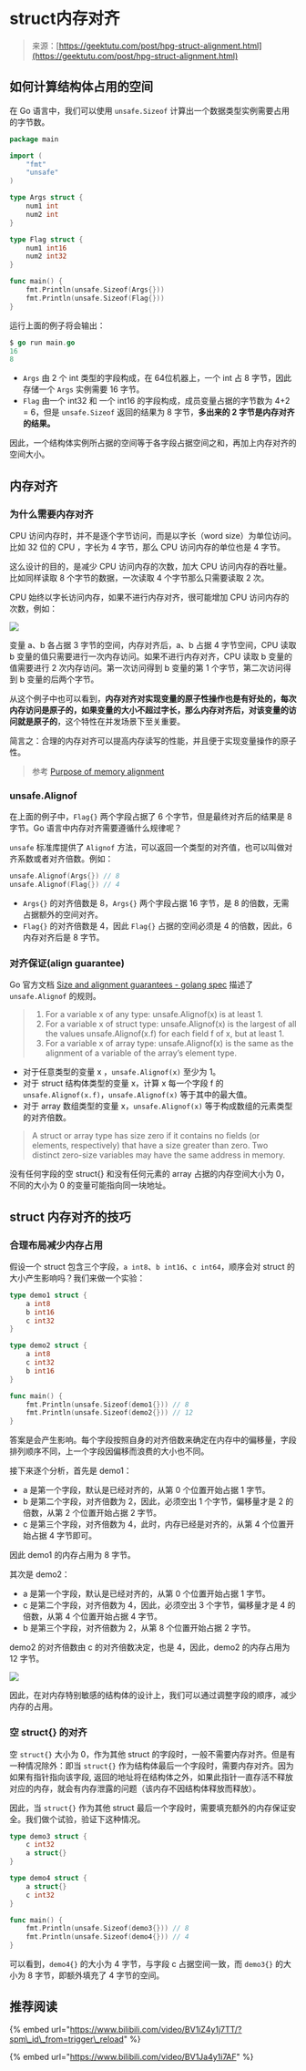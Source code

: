 # struct内存对齐

> 来源：[https://geektutu.com/post/hpg-struct-alignment.html](https://geektutu.com/post/hpg-struct-alignment.html)

## 如何计算结构体占用的空间 <a id="1-&#x5982;&#x4F55;&#x8BA1;&#x7B97;&#x7ED3;&#x6784;&#x4F53;&#x5360;&#x7528;&#x7684;&#x7A7A;&#x95F4;"></a>

在 Go 语言中，我们可以使用 `unsafe.Sizeof` 计算出一个数据类型实例需要占用的字节数。

```go
package main

import (
	"fmt"
	"unsafe"
)

type Args struct {
    num1 int
    num2 int
}

type Flag struct {
    num1 int16
    num2 int32
}

func main() {
    fmt.Println(unsafe.Sizeof(Args{}))
    fmt.Println(unsafe.Sizeof(Flag{}))
}
```

运行上面的例子将会输出：

```go
$ go run main.go
16
8
```

* `Args` 由 2 个 int 类型的字段构成，在 64位机器上，一个 int 占 8 字节，因此存储一个 `Args` 实例需要 16 字节。
* `Flag` 由一个 int32 和 一个 int16 的字段构成，成员变量占据的字节数为 4+2 = 6，但是 `unsafe.Sizeof` 返回的结果为 8 字节，**多出来的 2 字节是内存对齐的结果。**

因此，一个结构体实例所占据的空间等于各字段占据空间之和，再加上内存对齐的空间大小。

## 内存对齐 <a id="2-&#x5185;&#x5B58;&#x5BF9;&#x9F50;"></a>

### 为什么需要内存对齐 <a id="2-1-&#x4E3A;&#x4EC0;&#x4E48;&#x9700;&#x8981;&#x5185;&#x5B58;&#x5BF9;&#x9F50;"></a>

CPU 访问内存时，并不是逐个字节访问，而是以字长（word size）为单位访问。比如 32 位的 CPU ，字长为 4 字节，那么 CPU 访问内存的单位也是 4 字节。

这么设计的目的，是减少 CPU 访问内存的次数，加大 CPU 访问内存的吞吐量。比如同样读取 8 个字节的数据，一次读取 4 个字节那么只需要读取 2 次。

CPU 始终以字长访问内存，如果不进行内存对齐，很可能增加 CPU 访问内存的次数，例如：

![](../../.gitbook/assets/image%20%2842%29.png)

变量 a、b 各占据 3 字节的空间，内存对齐后，a、b 占据 4 字节空间，CPU 读取 b 变量的值只需要进行一次内存访问。如果不进行内存对齐，CPU 读取 b 变量的值需要进行 2 次内存访问。第一次访问得到 b 变量的第 1 个字节，第二次访问得到 b 变量的后两个字节。

从这个例子中也可以看到，**内存对齐对实现变量的原子性操作也是有好处的，每次内存访问是原子的，如果变量的大小不超过字长，那么内存对齐后，对该变量的访问就是原子的**，这个特性在并发场景下至关重要。

简言之：合理的内存对齐可以提高内存读写的性能，并且便于实现变量操作的原子性。

> 参考 [Purpose of memory alignment](https://stackoverflow.com/questions/381244/purpose-of-memory-alignment)

### unsafe.Alignof <a id="2-1-unsafe-Alignof"></a>

在上面的例子中，`Flag{}` 两个字段占据了 6 个字节，但是最终对齐后的结果是 8 字节。Go 语言中内存对齐需要遵循什么规律呢？

`unsafe` 标准库提供了 `Alignof` 方法，可以返回一个类型的对齐值，也可以叫做对齐系数或者对齐倍数。例如：

```go
unsafe.Alignof(Args{}) // 8
unsafe.Alignof(Flag{}) // 4
```

* `Args{}` 的对齐倍数是 8，`Args{}` 两个字段占据 16 字节，是 8 的倍数，无需占据额外的空间对齐。
* `Flag{}` 的对齐倍数是 4，因此 `Flag{}` 占据的空间必须是 4 的倍数，因此，6 内存对齐后是 8 字节。

### 对齐保证\(align guarantee\) <a id="2-2-&#x5BF9;&#x9F50;&#x4FDD;&#x8BC1;-align-guarantee"></a>

Go 官方文档 [Size and alignment guarantees - golang spec](https://golang.org/ref/spec#Size_and_alignment_guarantees) 描述了 `unsafe.Alignof` 的规则。

> 1. For a variable x of any type: unsafe.Alignof\(x\) is at least 1.
> 2. For a variable x of struct type: unsafe.Alignof\(x\) is the largest of all the values unsafe.Alignof\(x.f\) for each field f of x, but at least 1.
> 3. For a variable x of array type: unsafe.Alignof\(x\) is the same as the alignment of a variable of the array’s element type.

* 对于任意类型的变量 x ，`unsafe.Alignof(x)` 至少为 1。
* 对于 struct 结构体类型的变量 x，计算 x 每一个字段 f 的 `unsafe.Alignof(x.f)`，`unsafe.Alignof(x)` 等于其中的最大值。
* 对于 array 数组类型的变量 x，`unsafe.Alignof(x)` 等于构成数组的元素类型的对齐倍数。

> A struct or array type has size zero if it contains no fields \(or elements, respectively\) that have a size greater than zero. Two distinct zero-size variables may have the same address in memory.

没有任何字段的空 struct{} 和没有任何元素的 array 占据的内存空间大小为 0，不同的大小为 0 的变量可能指向同一块地址。

## struct 内存对齐的技巧 <a id="3-struct-&#x5185;&#x5B58;&#x5BF9;&#x9F50;&#x7684;&#x6280;&#x5DE7;"></a>

### 合理布局减少内存占用 <a id="3-1-&#x5408;&#x7406;&#x5E03;&#x5C40;&#x51CF;&#x5C11;&#x5185;&#x5B58;&#x5360;&#x7528;"></a>

假设一个 struct 包含三个字段，`a int8`、`b int16`、`c int64`，顺序会对 struct 的大小产生影响吗？我们来做一个实验：

```go
type demo1 struct {
	a int8
	b int16
	c int32
}

type demo2 struct {
	a int8
	c int32
	b int16
}

func main() {
	fmt.Println(unsafe.Sizeof(demo1{})) // 8
	fmt.Println(unsafe.Sizeof(demo2{})) // 12
}
```

答案是会产生影响。每个字段按照自身的对齐倍数来确定在内存中的偏移量，字段排列顺序不同，上一个字段因偏移而浪费的大小也不同。

接下来逐个分析，首先是 demo1：

* a 是第一个字段，默认是已经对齐的，从第 0 个位置开始占据 1 字节。
* b 是第二个字段，对齐倍数为 2，因此，必须空出 1 个字节，偏移量才是 2 的倍数，从第 2 个位置开始占据 2 字节。
* c 是第三个字段，对齐倍数为 4，此时，内存已经是对齐的，从第 4 个位置开始占据 4 字节即可。

因此 demo1 的内存占用为 8 字节。

其次是 demo2：

* a 是第一个字段，默认是已经对齐的，从第 0 个位置开始占据 1 字节。
* c 是第二个字段，对齐倍数为 4，因此，必须空出 3 个字节，偏移量才是 4 的倍数，从第 4 个位置开始占据 4 字节。
* b 是第三个字段，对齐倍数为 2，从第 8 个位置开始占据 2 字节。

demo2 的对齐倍数由 c 的对齐倍数决定，也是 4，因此，demo2 的内存占用为 12 字节。

![](../../.gitbook/assets/image%20%2841%29.png)

因此，在对内存特别敏感的结构体的设计上，我们可以通过调整字段的顺序，减少内存的占用。

### 空 struct{} 的对齐 <a id="3-2-&#x7A7A;-struct-&#x7684;&#x5BF9;&#x9F50;"></a>

空 `struct{}` 大小为 0，作为其他 struct 的字段时，一般不需要内存对齐。但是有一种情况除外：即当 `struct{}` 作为结构体最后一个字段时，需要内存对齐。因为如果有指针指向该字段, 返回的地址将在结构体之外，如果此指针一直存活不释放对应的内存，就会有内存泄露的问题（该内存不因结构体释放而释放）。

因此，当 `struct{}` 作为其他 struct 最后一个字段时，需要填充额外的内存保证安全。我们做个试验，验证下这种情况。

```go
type demo3 struct {
	c int32
	a struct{}
}

type demo4 struct {
	a struct{}
	c int32
}

func main() {
	fmt.Println(unsafe.Sizeof(demo3{})) // 8
	fmt.Println(unsafe.Sizeof(demo4{})) // 4
}
```

可以看到，`demo4{}` 的大小为 4 字节，与字段 c 占据空间一致，而 `demo3{}` 的大小为 8 字节，即额外填充了 4 字节的空间。

## 推荐阅读

{% embed url="https://www.bilibili.com/video/BV1iZ4y1j7TT/?spm\_id\_from=trigger\_reload" %}

{% embed url="https://www.bilibili.com/video/BV1Ja4y1i7AF" %}



